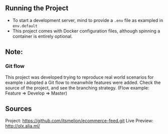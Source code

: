 ## Running the Project
- To start a development server, mind to provide a `.env` file as exampled in `env.default`
- This project comes with Docker configuration files, although spinning a container is entirely optional.

## Note:
### Git flow
This project was developed trying to reproduce real world scenarios
for example i adopted a Git flow to meanwhile features were added.
Check the source of the project, and see the branching strategy.
(Flow example: Feature => Develop => Master)

## Sources
Project: https://github.com/itsmelion/ecommerce-feed.git
Live Preview: http://olx.alia.ml/

